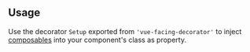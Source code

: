 ## Usage

Use the decorator `Setup` exported from `'vue-facing-decorator'` to inject [composables](https://vuejs.org/guide/reusability/composables.html) into your component's class as property.

[](./code-usage-base.ts ':include :type=code typescript')

